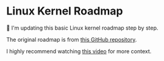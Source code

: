 # Linux Kernel Roadmap

📌 I'm updating this basic Linux kernel roadmap step by step.

 The original roadmap is from [this GitHub repository](https://github.com/smalinux/md).

 I highly recommend watching [this video](https://www.youtube.com/watch?v=LvZpy6-mqOY) for more context.
